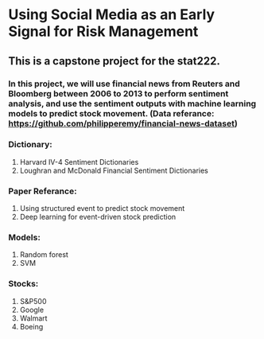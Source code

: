 # Using Social Media as an Early Signal for Risk Management
## This is a capstone project for the stat222.
### In this project, we will use financial news from Reuters and Bloomberg between 2006 to 2013 to perform sentiment analysis, and use the sentiment outputs with machine learning models to predict stock movement. (Data referance: https://github.com/philipperemy/financial-news-dataset)

### Dictionary:
1. Harvard IV-4 Sentiment Dictionaries
2. Loughran and McDonald Financial Sentiment Dictionaries


### Paper Referance:
1. Using structured event to predict stock movement
2. Deep learning for event-driven stock prediction

### Models:
1. Random forest
2. SVM

### Stocks:
1. S&P500
2. Google
3. Walmart
4. Boeing

